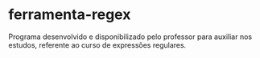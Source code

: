 # ferramenta-regex

Programa desenvolvido e disponibilizado pelo professor para auxiliar nos estudos, referente ao curso de expressões regulares.
